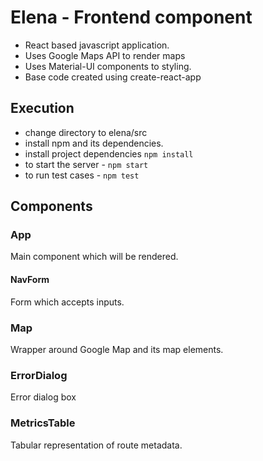 # Elena - Frontend component
- React based javascript application.
- Uses Google Maps API to render maps
- Uses Material-UI components to styling.
- Base code created using create-react-app

## Execution
- change directory to elena/src
- install npm and its dependencies.
- install project dependencies ```npm install```
- to start the server -  ```npm start ``` 
- to run test cases - ``` npm test ```

## Components
### App
Main component which will be rendered.
#### NavForm
Form which accepts inputs.
### Map
Wrapper around Google Map and its map elements.
### ErrorDialog
Error dialog box
### MetricsTable
Tabular representation of route metadata.